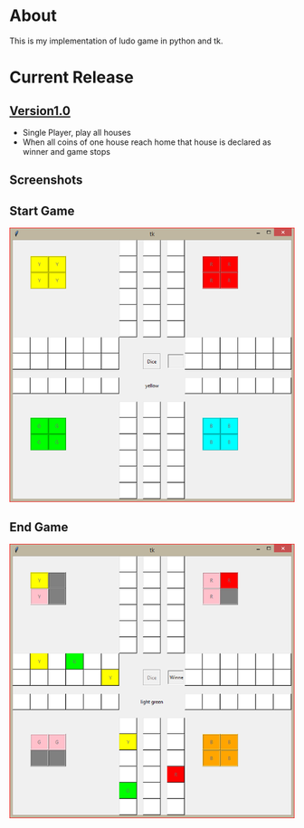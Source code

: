 About
==
This is my implementation of ludo game in python and tk.

Current Release
==
[Version1.0](https://github.com/Perfect9825/Ludo/releases/tag/v1.0)
--
- Single Player, play all houses
- When all coins of one house reach home that house is declared as winner and game stops

Screenshots
---
Start Game
----
![](img/start.png)

End Game
----
![](img/End.png)